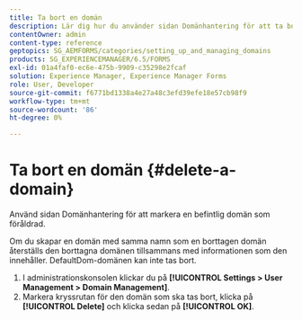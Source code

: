 ```yaml
---
title: Ta bort en domän
description: Lär dig hur du använder sidan Domänhantering för att ta bort en domän eller markera en befintlig domän som föråldrad.
contentOwner: admin
content-type: reference
geptopics: SG_AEMFORMS/categories/setting_up_and_managing_domains
products: SG_EXPERIENCEMANAGER/6.5/FORMS
exl-id: 01a4faf0-ec6e-475b-9909-c35298e2fcaf
solution: Experience Manager, Experience Manager Forms
role: User, Developer
source-git-commit: f6771bd1338a4e27a48c3efd39efe18e57cb98f9
workflow-type: tm+mt
source-wordcount: '86'
ht-degree: 0%

---
```


# Ta bort en domän {#delete-a-domain}

Använd sidan Domänhantering för att markera en befintlig domän som föråldrad.

Om du skapar en domän med samma namn som en borttagen domän återställs den borttagna domänen tillsammans med informationen som den innehåller. DefaultDom-domänen kan inte tas bort.

1. I administrationskonsolen klickar du på **[!UICONTROL Settings > User Management > Domain Management]**.
1. Markera kryssrutan för den domän som ska tas bort, klicka på **[!UICONTROL Delete]** och klicka sedan på **[!UICONTROL OK]**.
